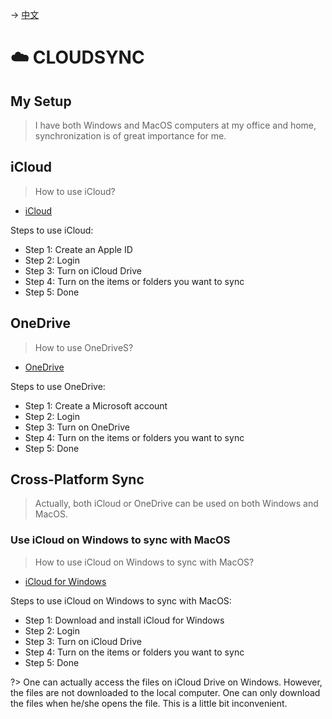-> [中文](/DEVENV/CLOUDSYNC/cloudsync-cn.md)

# ☁️ CLOUDSYNC

## My Setup
> I have both Windows and MacOS computers at my office and home, synchronization is of great importance for me.

## iCloud
> How to use iCloud?

- [iCloud](https://www.icloud.com/)

Steps to use iCloud:
- Step 1: Create an Apple ID
- Step 2: Login
- Step 3: Turn on iCloud Drive
- Step 4: Turn on the items or folders you want to sync
- Step 5: Done

## OneDrive

> How to use OneDriveS?

- [OneDrive](https://onedrive.live.com/)

Steps to use OneDrive:
- Step 1: Create a Microsoft account
- Step 2: Login
- Step 3: Turn on OneDrive
- Step 4: Turn on the items or folders you want to sync
- Step 5: Done

## Cross-Platform Sync
> Actually, both iCloud or OneDrive can be used on both Windows and MacOS.

### Use iCloud on Windows to sync with MacOS
> How to use iCloud on Windows to sync with MacOS?

- [iCloud for Windows](https://support.apple.com/en-us/HT204283)

Steps to use iCloud on Windows to sync with MacOS:
- Step 1: Download and install iCloud for Windows
- Step 2: Login
- Step 3: Turn on iCloud Drive
- Step 4: Turn on the items or folders you want to sync
- Step 5: Done

?> One can actually access the files on iCloud Drive on Windows. However, the files are not downloaded to the local computer. One can only download the files when he/she opens the file. This is a little bit inconvenient.
